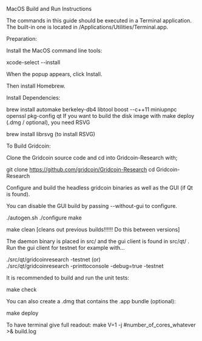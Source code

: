 MacOS Build and Run Instructions

The commands in this guide should be executed in a Terminal application. The built-in one is located in /Applications/Utilities/Terminal.app.

Preparation:

Install the MacOS command line tools:

xcode-select --install

When the popup appears, click Install.

Then install Homebrew.

Install Dependencies:

brew install automake berkeley-db4 libtool boost --c++11 miniupnpc openssl pkg-config qt
If you want to build the disk image with make deploy (.dmg / optional), you need RSVG

brew install librsvg 	(to install RSVG)


To Build Gridcoin:

Clone the Gridcoin source code and cd into Gridcoin-Research with;

 git clone https://github.com/gridcoin/Gridcoin-Research
 cd Gridcoin-Research


Configure and build the headless gridcoin binaries as well as the GUI (if Qt is found).

You can disable the GUI build by passing --without-gui to configure.

./autogen.sh
./configure
make

make clean 	[cleans out previous builds!!!!!! Do this between versions]

The daemon binary is placed in src/ and the gui client is found in src/qt/ . Run the gui client for testnet for example with...

./src/qt/gridcoinresearch -testnet  (or)  
./src/qt/gridcoinresearch -printtoconsole -debug=true -testnet

It is recommended to build and run the unit tests:

make check

You can also create a .dmg that contains the .app bundle (optional):

make deploy

To have terminal give full readout:      make V=1 -j #number_of_cores_whatever >& build.log
